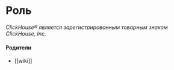 # Роль

_ClickHouse® является зарегистрированным товарным знаком ClickHouse, Inc._


#### Родители

- [[wiki]]
